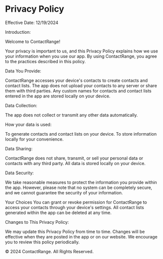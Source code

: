 # Privacy Policy
Effective Date: 12/19/2024

Introduction:

Welcome to ContactRange! 

Your privacy is important to us, and this Privacy Policy explains how we use your information when you use our app. By using ContactRange, you agree to the practices described in this policy.

Data You Provide:

ContactRange accesses your device's contacts to create contacts and contact lists. The app does not upload your contacts to any server or share them with third parties.
Any custom names for contacts and contact lists entered in the app are stored locally on your device.

Data Collection:

The app does not collect or transmit any other data automatically.

How your data is used:

To generate contacts and contact lists on your device.
To store information locally for your convenience.

Data Sharing:

ContactRange does not share, transmit, or sell your personal data or contacts with any third party. All data is stored locally on your device.

Data Security:

We take reasonable measures to protect the information you provide within the app. However, please note that no system can be completely secure, and we cannot guarantee the security of your information.

Your Choices
You can grant or revoke permission for ContactRange to access your contacts through your device's settings.
All contact lists generated within the app can be deleted at any time.

Changes to This Privacy Policy:

We may update this Privacy Policy from time to time. Changes will be effective when they are posted in the app or on our website. We encourage you to review this policy periodically.


© 2024 ContactRange. All Rights Reserved.
